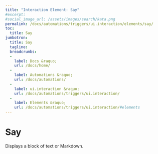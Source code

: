 ```yaml
---
title: "Interaction Element: Say"
#excerpt: 
#social_image_url: /assets/images/search/kata.png
permalink: /docs/automations/triggers/ui.interaction/elements/say/
toc:
  title: Say
jumbotron:
  title: Say
  tagline: 
  breadcrumbs:
  -
    label: Docs &raquo;
    url: /docs/home/
  -
    label: Automations &raquo;
    url: /docs/automations/
  -
    label: ui.interaction &raquo;
    url: /docs/automations/triggers/ui.interaction/
  -
    label: Elements &raquo;
    url: /docs/automations/triggers/ui.interaction/#elements
---
```


# Say

Displays a block of text or Markdown.

